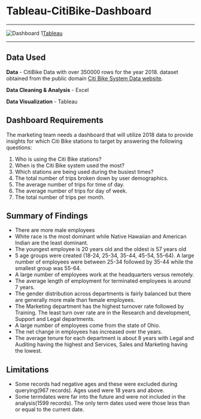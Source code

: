 # Tableau-CitiBike-Dashboard

---

![Dashboard 1](https://github.com/gioves28/Tableau-CitiBike-Dashboard/assets/131261225/6bf193ce-e303-452a-9c7e-0c0dfceccbaa)[Tableau](https://public.tableau.com/views/CitiBikeSystem/Dashboard1?:language=en-GB&:display_count=n&:origin=viz_share_link)


---

## Data Used

**Data** - CitiBike Data with over 350000 rows for the year 2018. dataset obtained from the public domain [Citi Bike System Data website](https://citibikenyc.com/system-data).

**Data Cleaning & Analysis** - Excel

**Data Visualization** - Tableau

## Dashboard Requirements

The marketing team needs a dashboard that will utilize 2018 data to provide insights for which Citi Bike stations to target by answering the following questions: 
1. Who is using the Citi Bike stations? 
2. When is the Citi Bike system used the most?
3. Which stations are being used during the busiest times?
4. The total number of trips broken down by user demographics.
5. The average number of trips for time of day.
6. The average number of trips for day of week.
7. The total number of trips per month.

## Summary of Findings
 - There are more male employees
 - White race is the most dominant while Native Hawaiian and American Indian are the least dominant.
 - The youngest employee is 20 years old and the oldest is 57 years old
 - 5 age groups were created (18-24, 25-34, 35-44, 45-54, 55-64). A large number of employees were between 25-34 followed by 35-44 while the smallest group was 55-64.
 - A large number of employees work at the headquarters versus remotely.
 - The average length of employment for terminated employees is around 7 years.
 - The gender distribution across departments is fairly balanced but there are generally more male than female employees.
 - The Marketing department has the highest turnover rate followed by Training. The least turn over rate are in the Research and development, Support and Legal departments.
 - A large number of employees come from the state of Ohio.
 - The net change in employees has increased over the years.
- The average tenure for each department is about 8 years with Legal and Auditing having the highest and Services, Sales and Marketing having the lowest.

## Limitations

- Some records had negative ages and these were excluded during querying(967 records). Ages used were 18 years and above.
- Some termdates were far into the future and were not included in the analysis(1599 records). The only term dates used were those less than or equal to the current date.
